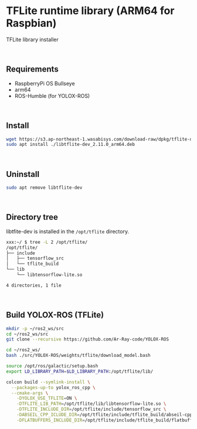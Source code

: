 # TFLite runtime library (ARM64 for Raspbian)

TFLite library installer

<br>

## Requirements

- RaspberryPi OS Bullseye
- arm64
- ROS-Humble (for YOLOX-ROS)

<br>

## Install

```bash
wget https://s3.ap-northeast-1.wasabisys.com/download-raw/dpkg/tflite-dev/debian/bullseye/libtflite-dev_2.11.0_arm64.deb
sudo apt install ./libtflite-dev_2.11.0_arm64.deb
```

<br>

## Uninstall

```bash
sudo apt remove libtflite-dev
```

<br>

## Directory tree

libtfite-dev is installed in the `/opt/tflite` directory.

```bash
xxx:~/ $ tree -L 2 /opt/tflite/
/opt/tflite/
├── include
│   ├── tensorflow_src
│   └── tflite_build
└── lib
    └── libtensorflow-lite.so

4 directories, 1 file
```

<br>

## Build YOLOX-ROS (TFLite)

```bash
mkdir -p ~/ros2_ws/src
cd ~/ros2_ws/src
git clone --recursive https://github.com/Ar-Ray-code/YOLOX-ROS

cd ~/ros2_ws/
bash ./src/YOLOX-ROS/weights/tflite/download_model.bash

source /opt/ros/galactic/setup.bash
export LD_LIBRARY_PATH=$LD_LIBRARY_PATH:/opt/tflite/lib/

colcon build --symlink-install \
  --packages-up-to yolox_ros_cpp \
  --cmake-args \
    -DYOLOX_USE_TFLITE=ON \
    -DTFLITE_LIB_PATH=/opt/tflite/lib/libtensorflow-lite.so \
    -DTFLITE_INCLUDE_DIR=/opt/tflite/include/tensorflow_src \
    -DABSEIL_CPP_ICLUDE_DIR=/opt/tflite/include/tflite_build/abseil-cpp \
    -DFLATBUFFERS_INCLUDE_DIR=/opt/tflite/include/tflite_build/flatbuffers/include
```
